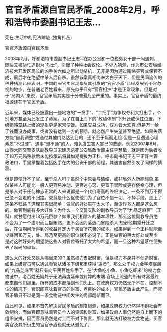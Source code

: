 # 官官矛盾源自官民矛盾_2008年2月，呼和浩特市委副书记王志...

宪在:生活中的宪法踪迹 (独角扎丛)

官官矛盾源自官民矛盾

2008年2月，呼和浩特市委副书记王志平在办公室和一位税务女干部一同遇刺，随后又被匆忙追封为“烈士”，引起了种种社会议论。不少人猜测，作为市公安局经济技术开发区局长的凶手关六如之所以动杀机，无非是因为通过贿赂买官或保官不成，最后才在绝望中杀人后自杀。虽然该案真相尚未大白于天下，但是民间流传的种种猜测已经表明，中国的买官卖官现象及其引发的“官官矛盾”已经发展到不容忽视的地步。在普通老百姓看来，原先似乎只有“官官相护”才是正常现象，但是对于“局内人”来说，官官矛盾其实是十分普遍乃至严重的。事实上，官官矛盾的最终根源还在于官民矛盾。

近年来，媒体已经披露出一些地方的“一把手”、“二把手”为争权夺利大打出手，个别地方甚至为此发生了命案。为了在自上而下的“政绩体制”下升迁或保住位置，下级贿赂笼络上级的现象更是家常便饭。如果交易成功，双方皆大欢喜.但是万一给了钱而没办成事，或者没有达到一方的预期，就必然产生失望甚至绝望。如果失落方能“自我调整”或通过其他门路达到目的，还不至于铤而走险.但是一旦遭遇心理素质“不过硬”、遇事“想不通”的人，难免发生害人害己的悲剧。例如2007年6月，山西大同交警支队副教导员宋建忠杀死公安局政治部主任李慧敏，就是因为后者收了18万元贿赂款后未能按承诺将其如期提拔为正科。呼市副书记王志平正好主管政法口，手里掌握着包括凶手在内的公安干部的前程，其遇害自然引发了同样的猜测。

但是即便升不了官，至于杀人吗？虽然个中原委与情结，或非局外人所能想象.虽然某些人可能比一般人更容易冲动、更官迷心窍、更富于冒险或更存侥幸心理，但是杀人对于任何神志正常的人来说都是一个代价奇高的终极决定，一条不到万不得已绝不会走的不归路。究竟是什么促使他们为了官位不惜一切、不择手段，走上了这条不归路？道理其实很简单：做官的好处实在太大了，至少许多人都是这么想的。做官到底有多大好处？为什么一个交警支队的副教导员为了“九品芝麻官”（正科）就甘愿付出18万元巨款？如果我们相信人的基本理性，那么这位副教导员绝不会为了一个虚职而巨额贿赂，更不会因为落选而冒险杀人.想必他期望升迁之后，在位期间所得到的收益肯定大于买官所花费的成本。如果得到一个正科就能至少赚回18万元，处、局乃至更高的职位就不必说了。正是做官的巨大好处或至少是对这种好处的期望使这些人对官位寄托了太大的希望，而一旦这种希望落空便失去了起码的理智。

这么大的好处又是从哪里来的？虽然权力支配财富，但是权力本身并不创造财富。如果上级官员可以通过卖官从诸多下级那里获得“进贡”，那么处于权力金字塔底层的“九品芝麻官”就只有向平民百姓伸手了。在“大鱼吃小鱼、小鱼吃虾米”的权力食物链中，老百姓无疑处于无法再度延伸或转嫁的末端.官场上流通的所有财富最终都来自他们那里，所有的成本都落到他们头上。在政府权力仍然无所不在、控制不住的情况下，官职即意味着官员的财富、老百姓的成本，官民矛盾由此产生，而官官矛盾只不过是同一条食物链中间发生的局部龃龉而已。

由此可见，如果不首先解决官民矛盾的制度根源，如果政府权力仍然得不到社会有效制约，而做官即意味着官员个人的资源和财富，如果政府人事仍然是自上而下的组织安排，因而官员仍然是对上而不对下负责，那么就无法打破权力食物链，买官卖官及其所衍生的官官矛盾也就无从避免了。
